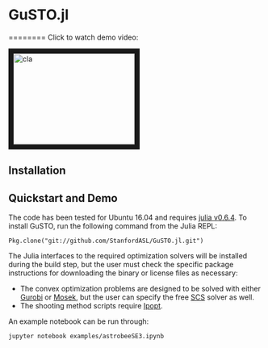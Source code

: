 # GuSTO.jl 
========
Click to watch demo video:

<a href="https://www.youtube.com/watch?v=GHehE-If5nY" target="_blank"><img src="https://img.youtube.com/vi/GHehE-If5nY/0.jpg" 
alt="cla" width="240" height="180" border="10" /></a>

Installation
------------
## Quickstart and Demo
The code has been tested for Ubuntu 16.04 and requires [julia v0.6.4](https://julialang.org/downloads/oldreleases.html). To install GuSTO, run the following command from the Julia REPL:

```
Pkg.clone("git://github.com/StanfordASL/GuSTO.jl.git")
```

The Julia interfaces to the required optimization solvers will be installed during the build step, but the user must check the specific package instructions for downloading the binary or license files as necessary:
 * The convex optimization problems are designed to be solved with either [Gurobi](https://github.com/JuliaOpt/Gurobi.jl) or [Mosek](https://github.com/JuliaOpt/Mosek.jl), but the user can specify the free [SCS](https://github.com/JuliaOpt/SCS.jl) solver as well. 
 *  The shooting method scripts require [Ipopt](https://github.com/JuliaOpt/Ipopt.jl).

An example notebook can be run through:
```
jupyter notebook examples/astrobeeSE3.ipynb 
```
